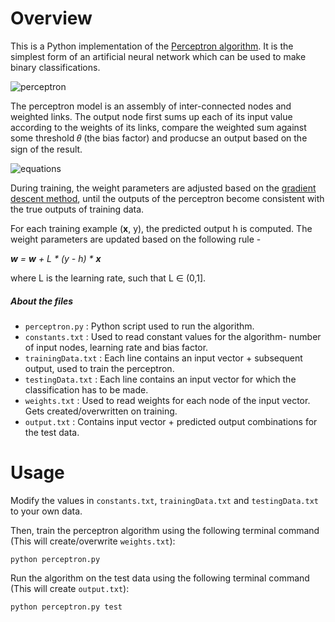 # Overview
This is a Python implementation of the <a href="https://en.wikipedia.org/wiki/Perceptron#Learning_algorithm">Perceptron algorithm</a>. It is the simplest form of an artificial neural network which can be used to make binary classifications.

![perceptron](https://raw.githubusercontent.com/ckjoshi9/Perceptron/master/images/perceptron.png)

The perceptron model is an assembly of inter-connected nodes and weighted links. The output node first sums up each of its input value according to the weights of its links, compare the weighted sum against some threshold 𝜃 (the bias factor) and producse an output based on the sign of the result.

![equations](https://raw.githubusercontent.com/ckjoshi9/Perceptron/master/images/equations.png)

During training, the weight parameters are adjusted based on the <a href="https://en.wikipedia.org/wiki/Gradient_descent">gradient descent method</a>, until the outputs of the perceptron become consistent with the true outputs of training data.

For each training example (**x**, y), the predicted output h is computed. The weight parameters are updated based on the following rule - 

_**w** = **w** + L * (y - h) * **x**_ 

where L is the learning rate, such that L ∈ (0,1].

##### About the files
* `perceptron.py` : Python script used to run the algorithm.
* `constants.txt` : Used to read constant values for the algorithm- number of input nodes, learning rate and bias factor.
* `trainingData.txt` : Each line contains an input vector + subsequent output, used to train the perceptron.
* `testingData.txt` : Each line contains an input vector for which the classification has to be made. 
* `weights.txt` : Used to read weights for each node of the input vector. Gets created/overwritten on training.
* `output.txt` : Contains input vector + predicted output combinations for the test data.

# Usage
Modify the values in `constants.txt`, `trainingData.txt` and `testingData.txt` to your own data.

Then, train the perceptron algorithm using the following terminal command (This will create/overwrite `weights.txt`):
```
python perceptron.py
```

Run the algorithm on the test data using the following terminal command (This will create `output.txt`):
```
python perceptron.py test
```
